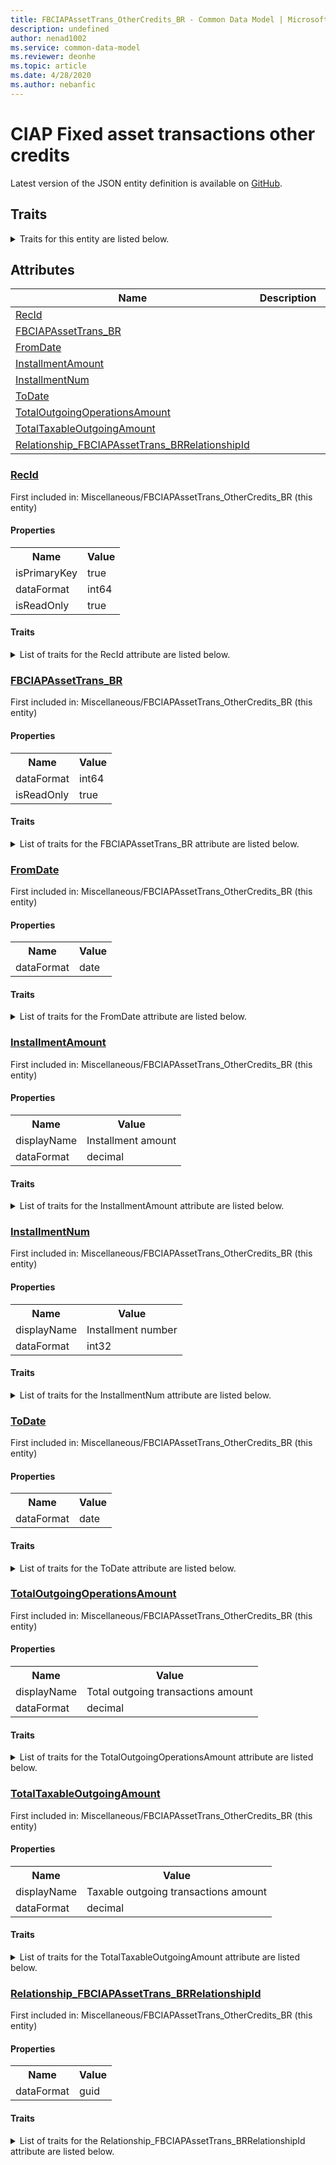 ```yaml
---
title: FBCIAPAssetTrans_OtherCredits_BR - Common Data Model | Microsoft Docs
description: undefined
author: nenad1002
ms.service: common-data-model
ms.reviewer: deonhe
ms.topic: article
ms.date: 4/28/2020
ms.author: nebanfic
---
```


# CIAP Fixed asset transactions other credits

  
 Latest version of the JSON entity definition is available on <a href="https://github.com/Microsoft/CDM/tree/master/schemaDocuments/core/operationsCommon/Tables/Finance/FiscalBooksBrazil/Miscellaneous/FBCIAPAssetTrans_OtherCredits_BR.cdm.json" target="_blank">GitHub</a>.  

## Traits

<details>
<summary>Traits for this entity are listed below.  
</summary>

**is.identifiedBy**  
  names a specifc identity attribute to use with an entity  <table><tr><th>Parameter</th><th>Value</th><th>Data type</th><th>Explanation</th></tr><tr><td>attribute</td><td>[FBCIAPAssetTrans_OtherCredits_BR/(resolvedAttributes)/RecId](#RecId)</td><td>attribute</td><td></td></tr></table>

**is.CDM.entityVersion**  
  <table><tr><th>Parameter</th><th>Value</th><th>Data type</th><th>Explanation</th></tr><tr><td>versionNumber</td><td>"1.0.0"</td><td>string</td><td>semantic version number of the entity</td></tr></table>

**is.application.releaseVersion**  
  <table><tr><th>Parameter</th><th>Value</th><th>Data type</th><th>Explanation</th></tr><tr><td>releaseVersion</td><td>"10.0.13.0"</td><td>string</td><td>semantic version number of the application introducing this entity</td></tr></table>

**is.localized.displayedAs**  
  Holds the list of language specific display text for an object.  <table><tr><th>Parameter</th><th>Value</th><th>Data type</th><th>Explanation</th></tr><tr><td>localizedDisplayText</td><td><table><tr><th>languageTag</th><th>displayText</th></tr><tr><td>en</td><td>CIAP Fixed asset transactions other credits</td></tr></table></td><td>entity</td><td>a reference to the constant entity holding the list of localized text</td></tr></table>

</details>

## Attributes

|Name|Description|First Included in Instance|
|---|---|---|
|[RecId](#RecId)||<a href="FBCIAPAssetTrans_OtherCredits_BR.md" target="_blank">Miscellaneous/FBCIAPAssetTrans_OtherCredits_BR</a>|
|[FBCIAPAssetTrans_BR](#FBCIAPAssetTrans_BR)||<a href="FBCIAPAssetTrans_OtherCredits_BR.md" target="_blank">Miscellaneous/FBCIAPAssetTrans_OtherCredits_BR</a>|
|[FromDate](#FromDate)||<a href="FBCIAPAssetTrans_OtherCredits_BR.md" target="_blank">Miscellaneous/FBCIAPAssetTrans_OtherCredits_BR</a>|
|[InstallmentAmount](#InstallmentAmount)||<a href="FBCIAPAssetTrans_OtherCredits_BR.md" target="_blank">Miscellaneous/FBCIAPAssetTrans_OtherCredits_BR</a>|
|[InstallmentNum](#InstallmentNum)||<a href="FBCIAPAssetTrans_OtherCredits_BR.md" target="_blank">Miscellaneous/FBCIAPAssetTrans_OtherCredits_BR</a>|
|[ToDate](#ToDate)||<a href="FBCIAPAssetTrans_OtherCredits_BR.md" target="_blank">Miscellaneous/FBCIAPAssetTrans_OtherCredits_BR</a>|
|[TotalOutgoingOperationsAmount](#TotalOutgoingOperationsAmount)||<a href="FBCIAPAssetTrans_OtherCredits_BR.md" target="_blank">Miscellaneous/FBCIAPAssetTrans_OtherCredits_BR</a>|
|[TotalTaxableOutgoingAmount](#TotalTaxableOutgoingAmount)||<a href="FBCIAPAssetTrans_OtherCredits_BR.md" target="_blank">Miscellaneous/FBCIAPAssetTrans_OtherCredits_BR</a>|
|[Relationship_FBCIAPAssetTrans_BRRelationshipId](#Relationship_FBCIAPAssetTrans_BRRelationshipId)||<a href="FBCIAPAssetTrans_OtherCredits_BR.md" target="_blank">Miscellaneous/FBCIAPAssetTrans_OtherCredits_BR</a>|

### <a href=#RecId name="RecId">RecId</a>

First included in: Miscellaneous/FBCIAPAssetTrans_OtherCredits_BR (this entity)  

#### Properties

<table><tr><th>Name</th><th>Value</th></tr><tr><td>isPrimaryKey</td><td>true</td></tr><tr><td>dataFormat</td><td>int64</td></tr><tr><td>isReadOnly</td><td>true</td></tr></table>

#### Traits

<details>
<summary>List of traits for the RecId attribute are listed below.</summary>

**is.dataFormat.integer**  
**is.dataFormat.big**  
**is.identifiedBy**  
names a specifc identity attribute to use with an entity  <table><tr><th>Parameter</th><th>Value</th><th>Data type</th><th>Explanation</th></tr><tr><td>attribute</td><td>[FBCIAPAssetTrans_OtherCredits_BR/(resolvedAttributes)/RecId](#RecId)</td><td>attribute</td><td></td></tr></table>

**is.readOnly**  
**is.dataFormat.integer**  
**is.dataFormat.big**  
</details>

### <a href=#FBCIAPAssetTrans_BR name="FBCIAPAssetTrans_BR">FBCIAPAssetTrans_BR</a>

First included in: Miscellaneous/FBCIAPAssetTrans_OtherCredits_BR (this entity)  

#### Properties

<table><tr><th>Name</th><th>Value</th></tr><tr><td>dataFormat</td><td>int64</td></tr><tr><td>isReadOnly</td><td>true</td></tr></table>

#### Traits

<details>
<summary>List of traits for the FBCIAPAssetTrans_BR attribute are listed below.</summary>

**is.dataFormat.integer**  
**is.dataFormat.big**  
**is.readOnly**  
**is.dataFormat.integer**  
**is.dataFormat.big**  
</details>

### <a href=#FromDate name="FromDate">FromDate</a>

First included in: Miscellaneous/FBCIAPAssetTrans_OtherCredits_BR (this entity)  

#### Properties

<table><tr><th>Name</th><th>Value</th></tr><tr><td>dataFormat</td><td>date</td></tr></table>

#### Traits

<details>
<summary>List of traits for the FromDate attribute are listed below.</summary>

**is.dataFormat.date**  
**means.measurement.date**  
**is.dataFormat.date**  
</details>

### <a href=#InstallmentAmount name="InstallmentAmount">InstallmentAmount</a>

First included in: Miscellaneous/FBCIAPAssetTrans_OtherCredits_BR (this entity)  

#### Properties

<table><tr><th>Name</th><th>Value</th></tr><tr><td>displayName</td><td>Installment amount</td></tr><tr><td>dataFormat</td><td>decimal</td></tr></table>

#### Traits

<details>
<summary>List of traits for the InstallmentAmount attribute are listed below.</summary>

**is.dataFormat.numeric.shaped**  
for setting the exact precision and scale of numeric values  

**is.localized.displayedAs**  
Holds the list of language specific display text for an object.  <table><tr><th>Parameter</th><th>Value</th><th>Data type</th><th>Explanation</th></tr><tr><td>localizedDisplayText</td><td><table><tr><th>languageTag</th><th>displayText</th></tr><tr><td>en</td><td>Installment amount</td></tr></table></td><td>entity</td><td>a reference to the constant entity holding the list of localized text</td></tr></table>

**is.dataFormat.numeric.shaped**  
for setting the exact precision and scale of numeric values  

</details>

### <a href=#InstallmentNum name="InstallmentNum">InstallmentNum</a>

First included in: Miscellaneous/FBCIAPAssetTrans_OtherCredits_BR (this entity)  

#### Properties

<table><tr><th>Name</th><th>Value</th></tr><tr><td>displayName</td><td>Installment number</td></tr><tr><td>dataFormat</td><td>int32</td></tr></table>

#### Traits

<details>
<summary>List of traits for the InstallmentNum attribute are listed below.</summary>

**is.dataFormat.integer**  
**is.localized.displayedAs**  
Holds the list of language specific display text for an object.  <table><tr><th>Parameter</th><th>Value</th><th>Data type</th><th>Explanation</th></tr><tr><td>localizedDisplayText</td><td><table><tr><th>languageTag</th><th>displayText</th></tr><tr><td>en</td><td>Installment number</td></tr></table></td><td>entity</td><td>a reference to the constant entity holding the list of localized text</td></tr></table>

**is.dataFormat.integer**  
</details>

### <a href=#ToDate name="ToDate">ToDate</a>

First included in: Miscellaneous/FBCIAPAssetTrans_OtherCredits_BR (this entity)  

#### Properties

<table><tr><th>Name</th><th>Value</th></tr><tr><td>dataFormat</td><td>date</td></tr></table>

#### Traits

<details>
<summary>List of traits for the ToDate attribute are listed below.</summary>

**is.dataFormat.date**  
**means.measurement.date**  
**is.dataFormat.date**  
</details>

### <a href=#TotalOutgoingOperationsAmount name="TotalOutgoingOperationsAmount">TotalOutgoingOperationsAmount</a>

First included in: Miscellaneous/FBCIAPAssetTrans_OtherCredits_BR (this entity)  

#### Properties

<table><tr><th>Name</th><th>Value</th></tr><tr><td>displayName</td><td>Total outgoing transactions amount</td></tr><tr><td>dataFormat</td><td>decimal</td></tr></table>

#### Traits

<details>
<summary>List of traits for the TotalOutgoingOperationsAmount attribute are listed below.</summary>

**is.dataFormat.numeric.shaped**  
for setting the exact precision and scale of numeric values  

**is.localized.displayedAs**  
Holds the list of language specific display text for an object.  <table><tr><th>Parameter</th><th>Value</th><th>Data type</th><th>Explanation</th></tr><tr><td>localizedDisplayText</td><td><table><tr><th>languageTag</th><th>displayText</th></tr><tr><td>en</td><td>Total outgoing transactions amount</td></tr></table></td><td>entity</td><td>a reference to the constant entity holding the list of localized text</td></tr></table>

**is.dataFormat.numeric.shaped**  
for setting the exact precision and scale of numeric values  

</details>

### <a href=#TotalTaxableOutgoingAmount name="TotalTaxableOutgoingAmount">TotalTaxableOutgoingAmount</a>

First included in: Miscellaneous/FBCIAPAssetTrans_OtherCredits_BR (this entity)  

#### Properties

<table><tr><th>Name</th><th>Value</th></tr><tr><td>displayName</td><td>Taxable outgoing transactions amount</td></tr><tr><td>dataFormat</td><td>decimal</td></tr></table>

#### Traits

<details>
<summary>List of traits for the TotalTaxableOutgoingAmount attribute are listed below.</summary>

**is.dataFormat.numeric.shaped**  
for setting the exact precision and scale of numeric values  

**is.localized.displayedAs**  
Holds the list of language specific display text for an object.  <table><tr><th>Parameter</th><th>Value</th><th>Data type</th><th>Explanation</th></tr><tr><td>localizedDisplayText</td><td><table><tr><th>languageTag</th><th>displayText</th></tr><tr><td>en</td><td>Taxable outgoing transactions amount</td></tr></table></td><td>entity</td><td>a reference to the constant entity holding the list of localized text</td></tr></table>

**is.dataFormat.numeric.shaped**  
for setting the exact precision and scale of numeric values  

</details>

### <a href=#Relationship_FBCIAPAssetTrans_BRRelationshipId name="Relationship_FBCIAPAssetTrans_BRRelationshipId">Relationship_FBCIAPAssetTrans_BRRelationshipId</a>

First included in: Miscellaneous/FBCIAPAssetTrans_OtherCredits_BR (this entity)  

#### Properties

<table><tr><th>Name</th><th>Value</th></tr><tr><td>dataFormat</td><td>guid</td></tr></table>

#### Traits

<details>
<summary>List of traits for the Relationship_FBCIAPAssetTrans_BRRelationshipId attribute are listed below.</summary>

**is.dataFormat.character**  
**is.dataFormat.big**  
**is.dataFormat.array**  
**is.dataFormat.guid**  
**means.identity.entityId**  
**is.linkedEntity.identifier**  
Marks the attribute(s) that hold foreign key references to a linked (used as an attribute) entity. This attribute is added to the resolved entity to enumerate the referenced entities.  <table><tr><th>Parameter</th><th>Value</th><th>Data type</th><th>Explanation</th></tr><tr><td>entityReferences</td><td><table><tr><th>entityReference</th><th>attributeReference</th></tr><tr><td><a href="../Transaction/FBCIAPAssetTrans_BR.md" target="_blank">/core/operationsCommon/Tables/Finance/FiscalBooksBrazil/Transaction/FBCIAPAssetTrans_BR.cdm.json/FBCIAPAssetTrans_BR</a></td><td><a href="../Transaction/FBCIAPAssetTrans_BR.md#RecId" target="_blank">RecId</a></td></tr></table></td><td>entity</td><td>a reference to the constant entity holding the list of entity references</td></tr></table>

**is.dataFormat.guid**  
**is.dataFormat.character**  
**is.dataFormat.array**  
</details>
